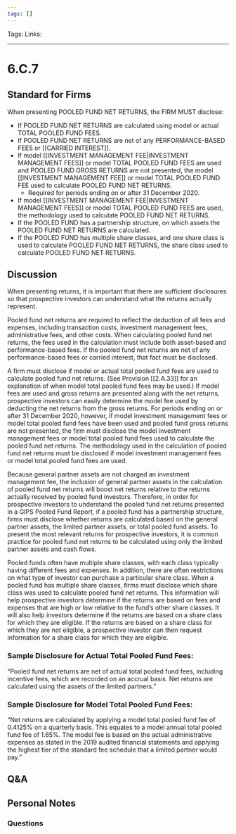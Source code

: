 ```yaml
---
tags: []
---
```

Tags:
Links: 
___
# 6.C.7
## Standard for Firms
When presenting POOLED FUND NET RETURNS, the FIRM MUST disclose:
- If POOLED FUND NET RETURNS are calculated using model or actual TOTAL POOLED FUND FEES.
- If POOLED FUND NET RETURNS are net of any PERFORMANCE-BASED FEES or [[CARRIED INTEREST]].
- If model [[INVESTMENT MANAGEMENT FEE|INVESTMENT MANAGEMENT FEES]] or model TOTAL POOLED FUND FEES are used and POOLED FUND GROSS RETURNS are not presented, the model [[INVESTMENT MANAGEMENT FEE]] or model TOTAL POOLED FUND FEE used to calculate POOLED FUND NET RETURNS.
	- Required for periods ending on or after 31 December 2020.
- If model [[INVESTMENT MANAGEMENT FEE|INVESTMENT MANAGEMENT FEES]] or model TOTAL POOLED FUND FEES are used, the methodology used to calculate POOLED FUND NET RETURNS.
- If the POOLED FUND has a partnership structure, on which assets the POOLED FUND NET RETURNS are calculated.
- If the POOLED FUND has multiple share classes, and one share class is used to calculate POOLED FUND NET RETURNS, the share class used to calculate POOLED FUND NET RETURNS.
## Discussion
When presenting returns, it is important that there are sufficient disclosures so that prospective investors can understand what the returns actually represent.

Pooled fund net returns are required to reflect the deduction of all fees and expenses, including transaction costs, investment management fees, administrative fees, and other costs. When calculating pooled fund net returns, the fees used in the calculation must include both asset-based and performance-based fees. If the pooled fund net returns are net of any performance-based fees or carried interest, that fact must be disclosed.

A firm must disclose if model or actual total pooled fund fees are used to calculate pooled fund net returns. (See Provision [[2.A.33]] for an explanation of when model total pooled fund fees may be used.) If model fees are used and gross returns are presented along with the net returns, prospective investors can easily determine the model fee used by deducting the net returns from the gross returns. For periods ending on or after 31 December 2020, however, if model investment management fees or model total pooled fund fees have been used and pooled fund gross returns are not presented, the firm must disclose the model investment management fees or model total pooled fund fees used to calculate the pooled fund net returns. The methodology used in the calculation of pooled fund net returns must be disclosed if model investment management fees or model total pooled fund fees are used.

Because general partner assets are not charged an investment management fee, the inclusion of general partner assets in the calculation of pooled fund net returns will boost net returns relative to the returns actually received by pooled fund investors. Therefore, in order for prospective investors to understand the pooled fund net returns presented in a GIPS Pooled Fund Report, if a pooled fund has a partnership structure, firms must disclose whether returns are calculated based on the general partner assets, the limited partner assets, or total pooled fund assets. To present the most relevant returns for prospective investors, it is common practice for pooled fund net returns to be calculated using only the limited partner assets and cash flows.

Pooled funds often have multiple share classes, with each class typically having different fees and expenses. In addition, there are often restrictions on what type of investor can purchase a particular share class. When a pooled fund has multiple share classes, firms must disclose which share class was used to calculate pooled fund net returns. This information will help prospective investors determine if the returns are based on fees and expenses that are high or low relative to the fund’s other share classes. It will also help investors determine if the returns are based on a share class for which they are eligible. If the returns are based on a share class for which they are not eligible, a prospective investor can then request information for a share class for which they are eligible.

### Sample Disclosure for Actual Total Pooled Fund Fees:
“Pooled fund net returns are net of actual total pooled fund fees, including incentive fees, which are recorded on an accrual basis. Net returns are calculated using the assets of the limited partners.”
### Sample Disclosure for Model Total Pooled Fund Fees:
“Net returns are calculated by applying a model total pooled fund fee of 0.4125% on a quarterly basis. This equates to a model annual total pooled fund fee of 1.65%. The model fee is based on the actual administrative expenses as stated in the 2019 audited financial statements and applying the highest tier of the standard fee schedule that a limited partner would pay.”
## Q&A

## Personal Notes

### Questions